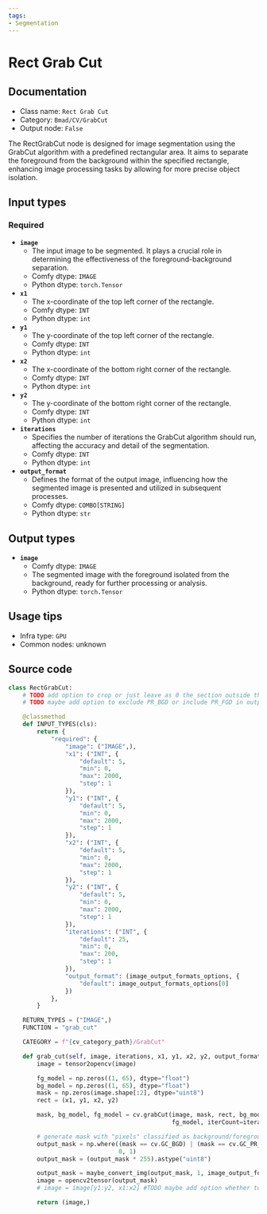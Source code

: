 ```yaml
---
tags:
- Segmentation
---
```


# Rect Grab Cut
## Documentation
- Class name: `Rect Grab Cut`
- Category: `Bmad/CV/GrabCut`
- Output node: `False`

The RectGrabCut node is designed for image segmentation using the GrabCut algorithm with a predefined rectangular area. It aims to separate the foreground from the background within the specified rectangle, enhancing image processing tasks by allowing for more precise object isolation.
## Input types
### Required
- **`image`**
    - The input image to be segmented. It plays a crucial role in determining the effectiveness of the foreground-background separation.
    - Comfy dtype: `IMAGE`
    - Python dtype: `torch.Tensor`
- **`x1`**
    - The x-coordinate of the top left corner of the rectangle.
    - Comfy dtype: `INT`
    - Python dtype: `int`
- **`y1`**
    - The y-coordinate of the top left corner of the rectangle.
    - Comfy dtype: `INT`
    - Python dtype: `int`
- **`x2`**
    - The x-coordinate of the bottom right corner of the rectangle.
    - Comfy dtype: `INT`
    - Python dtype: `int`
- **`y2`**
    - The y-coordinate of the bottom right corner of the rectangle.
    - Comfy dtype: `INT`
    - Python dtype: `int`
- **`iterations`**
    - Specifies the number of iterations the GrabCut algorithm should run, affecting the accuracy and detail of the segmentation.
    - Comfy dtype: `INT`
    - Python dtype: `int`
- **`output_format`**
    - Defines the format of the output image, influencing how the segmented image is presented and utilized in subsequent processes.
    - Comfy dtype: `COMBO[STRING]`
    - Python dtype: `str`
## Output types
- **`image`**
    - Comfy dtype: `IMAGE`
    - The segmented image with the foreground isolated from the background, ready for further processing or analysis.
    - Python dtype: `torch.Tensor`
## Usage tips
- Infra type: `GPU`
- Common nodes: unknown


## Source code
```python
class RectGrabCut:
    # TODO add option to crop or just leave as 0 the section outside the rect
    # TODO maybe add option to exclude PR_BGD or include PR_FGD in outputMask

    @classmethod
    def INPUT_TYPES(cls):
        return {
            "required": {
                "image": ("IMAGE",),
                "x1": ("INT", {
                    "default": 5,
                    "min": 0,
                    "max": 2000,
                    "step": 1
                }),
                "y1": ("INT", {
                    "default": 5,
                    "min": 0,
                    "max": 2000,
                    "step": 1
                }),
                "x2": ("INT", {
                    "default": 5,
                    "min": 0,
                    "max": 2000,
                    "step": 1
                }),
                "y2": ("INT", {
                    "default": 5,
                    "min": 0,
                    "max": 2000,
                    "step": 1
                }),
                "iterations": ("INT", {
                    "default": 25,
                    "min": 0,
                    "max": 200,
                    "step": 1
                }),
                "output_format": (image_output_formats_options, {
                    "default": image_output_formats_options[0]
                })
            },
        }

    RETURN_TYPES = ("IMAGE",)
    FUNCTION = "grab_cut"

    CATEGORY = f"{cv_category_path}/GrabCut"

    def grab_cut(self, image, iterations, x1, y1, x2, y2, output_format):
        image = tensor2opencv(image)

        fg_model = np.zeros((1, 65), dtype="float")
        bg_model = np.zeros((1, 65), dtype="float")
        mask = np.zeros(image.shape[:2], dtype="uint8")
        rect = (x1, y1, x2, y2)

        mask, bg_model, fg_model = cv.grabCut(image, mask, rect, bg_model,
                                              fg_model, iterCount=iterations, mode=cv.GC_INIT_WITH_RECT)

        # generate mask with "pixels" classified as background/foreground
        output_mask = np.where((mask == cv.GC_BGD) | (mask == cv.GC_PR_BGD),
                               0, 1)
        output_mask = (output_mask * 255).astype("uint8")

        output_mask = maybe_convert_img(output_mask, 1, image_output_formats_options_map[output_format])
        image = opencv2tensor(output_mask)
        # image = image[y1:y2, x1:x2] #TODO maybe add option whether to crop or not

        return (image,)

```
